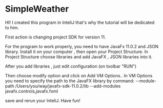 # SimpleWeather
HI!
I created this program in InteliJ that's why the tutorial will be dedicated to him.

First action is changing project SDK for version 11.

For the program to work properly, you need to have JavaFx 11.0.2 and JSON library.
Install it on your computer , then open your Project Structure.
In Project Structure choose libraries and add JavaFX , JSON libraries into it.

After you add libraries , just edit configuration (on toolbar "RUN")

Then choose modify option and click on Add VM Options.. In VM Options you need to specify the path to the JavaFX library by command:
--module-path
/Users/you/way/javafx-sdk-11.0.2/lib
--add-modules
javafx.controls,javafx.fxml

save and rerun your InteliJ.
Have fun!

